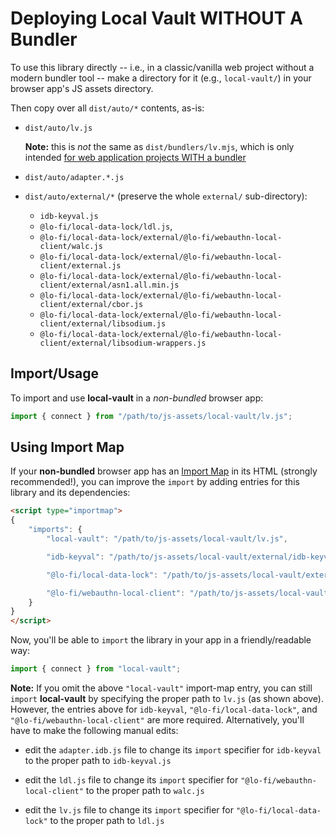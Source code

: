 # Deploying Local Vault WITHOUT A Bundler

To use this library directly -- i.e., in a classic/vanilla web project without a modern bundler tool -- make a directory for it (e.g., `local-vault/`) in your browser app's JS assets directory.

Then copy over all `dist/auto/*` contents, as-is:

* `dist/auto/lv.js`

    **Note:** this is *not* the same as `dist/bundlers/lv.mjs`, which is only intended [for web application projects WITH a bundler](BUNDLERS.md)

* `dist/auto/adapter.*.js`

* `dist/auto/external/*` (preserve the whole `external/` sub-directory):
    - `idb-keyval.js`
    - `@lo-fi/local-data-lock/ldl.js`,
    - `@lo-fi/local-data-lock/external/@lo-fi/webauthn-local-client/walc.js`
    - `@lo-fi/local-data-lock/external/@lo-fi/webauthn-local-client/external.js`
    - `@lo-fi/local-data-lock/external/@lo-fi/webauthn-local-client/external/asn1.all.min.js`
    - `@lo-fi/local-data-lock/external/@lo-fi/webauthn-local-client/external/cbor.js`
    - `@lo-fi/local-data-lock/external/@lo-fi/webauthn-local-client/external/libsodium.js`
    - `@lo-fi/local-data-lock/external/@lo-fi/webauthn-local-client/external/libsodium-wrappers.js`

## Import/Usage

To import and use **local-vault** in a *non-bundled* browser app:

```js
import { connect } from "/path/to/js-assets/local-vault/lv.js";
```

## Using Import Map

If your **non-bundled** browser app has an [Import Map](https://developer.mozilla.org/en-US/docs/Web/HTML/Element/script/type/importmap) in its HTML (strongly recommended!), you can improve the `import` by adding entries for this library and its dependencies:

```html
<script type="importmap">
{
    "imports": {
        "local-vault": "/path/to/js-assets/local-vault/lv.js",

        "idb-keyval": "/path/to/js-assets/local-vault/external/idb-keyval.js",

        "@lo-fi/local-data-lock": "/path/to/js-assets/local-vault/external/@lo-fi/local-data-lock/ldl.js",

        "@lo-fi/webauthn-local-client": "/path/to/js-assets/local-vault/external/@lo-fi/local-data-lock/external/@lo-fi/webauthn-local-client/walc.js"
    }
}
</script>
```

Now, you'll be able to `import` the library in your app in a friendly/readable way:

```js
import { connect } from "local-vault";
```

**Note:** If you omit the above `"local-vault"` import-map entry, you can still `import` **local-vault** by specifying the proper path to `lv.js` (as shown above). However, the entries above for `idb-keyval`, `"@lo-fi/local-data-lock"`, and `"@lo-fi/webauthn-local-client"` are more required. Alternatively, you'll have to make the following manual edits:

* edit the `adapter.idb.js` file to change its `import` specifier for `idb-keyval` to the proper path to `idb-keyval.js`

* edit the `ldl.js` file to change its `import` specifier for `"@lo-fi/webauthn-local-client"` to the proper path to `walc.js`

* edit the `lv.js` file to change its `import` specifier for `"@lo-fi/local-data-lock"` to the proper path to `ldl.js`

